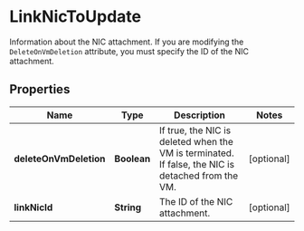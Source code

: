 

# LinkNicToUpdate

Information about the NIC attachment. If you are modifying the `DeleteOnVmDeletion` attribute, you must specify the ID of the NIC attachment.

## Properties

| Name | Type | Description | Notes |
|------------ | ------------- | ------------- | -------------|
|**deleteOnVmDeletion** | **Boolean** | If true, the NIC is deleted when the VM is terminated. If false, the NIC is detached from the VM. |  [optional] |
|**linkNicId** | **String** | The ID of the NIC attachment. |  [optional] |



